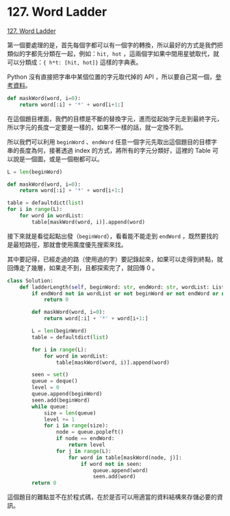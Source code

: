 # 127. Word Ladder

[127. Word Ladder](https://leetcode.com/problems/word-ladder/)

第一個要處理的是，首先每個字都可以有一個字的轉換，所以最好的方式是我們把類似的字都先分類在一起，例如：`hit, hot` ，這兩個字如果中間用星號取代，就可以分類成：`{ h*t: [hit, hot]}` 這樣的字典表。

Python 沒有直接把字串中某個位置的字元取代掉的 API ，所以要自己寫一個，[參考資料](https://stackoverflow.com/a/41752999/1278390)。

```python
def maskWord(word, i=0):
    return word[:i] + '*' + word[i+1:]
```

在這個題目裡面，我們的目標是不斷的替換字元，進而從起始字元走到最終字元，所以字元的長度一定要是一樣的，如果不一樣的話，就一定換不到。

所以我們可以利用 `beginWord` 、`endWord` 任意一個字元先取出這個題目的目標字串的長度為何，接著透過 index 的方式，將所有的字元分類好，這裡的 Table 可以說是一個圖，或是一個樹都可以。

```python
L = len(beginWord)

def maskWord(word, i=0):
    return word[:i] + '*' + word[i+1:]

table = defaultdict(list)
for i in range(L):
    for word in wordList:
        table[maskWord(word, i)].append(word)
```

接下來就是看從起點出發（`beginWord`），看看能不能走到 `endWord` ，既然要找的是最短路徑，那就會使用廣度優先搜索來找。

其中要記得，已經走過的路（使用過的字）要記錄起來，如果可以走得到終點，就回傳走了幾層，如果走不到，且都探索完了，就回傳 0 。

```python
class Solution:
    def ladderLength(self, beginWord: str, endWord: str, wordList: List[str]) -> int:
        if endWord not in wordList or not beginWord or not endWord or not wordList:
            return 0

        def maskWord(word, i=0):
            return word[:i] + '*' + word[i+1:]

        L = len(beginWord)
        table = defaultdict(list)

        for i in range(L):
            for word in wordList:
                table[maskWord(word, i)].append(word)

        seen = set()
        queue = deque()
        level = 0
        queue.append(beginWord)
        seen.add(beginWord)
        while queue:
            size = len(queue)
            level += 1
            for i in range(size):
                node = queue.popleft()
                if node == endWord:
                    return level
                for j in range(L):
                    for word in table[maskWord(node, j)]:
                        if word not in seen:
                            queue.append(word)
                            seen.add(word)
        return 0
```

這個題目的難點並不在於程式碼，在於是否可以用適當的資料結構來存儲必要的資訊。

